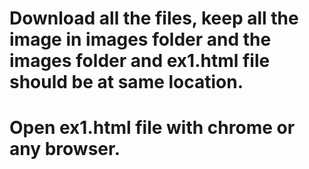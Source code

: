 # Download all the files, keep all the image in images folder and the images folder and ex1.html file should be at same location.
# Open ex1.html file with chrome or any browser.
